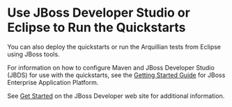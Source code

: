 Use JBoss Developer Studio or Eclipse to Run the Quickstarts
============================================================

You can also deploy the quickstarts or run the Arquillian tests from Eclipse using JBoss tools. 

For information on how to configure Maven and JBoss Developer Studio (JBDS) for use with the quickstarts, see the [Getting Started Guide](https://access.redhat.com/site/documentation/en-US/JBoss_Enterprise_Application_Platform/6.2/html-single/Getting_Started_Guide/index.html "Getting Started Guide") for JBoss Enterprise Application Platform. 

See [Get Started](http://www.jboss.org/get-started/ "Get Started") on the JBoss Developer web site for additional information.


